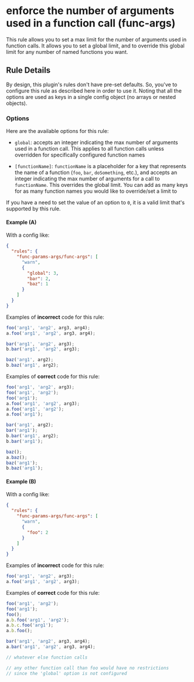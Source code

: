 # enforce the number of arguments used in a function call (func-args)

This rule allows you to set a max limit for the number of arguments used in function calls. It allows you to set a global limit, and to override this global limit for any number of named functions you want.

## Rule Details

By design, this plugin's rules don't have pre-set defaults. So, you've to configure this rule as described here in order to use it. Noting that all the options are used as keys in a single config object (no arrays or nested objects).

### Options

Here are the available options for this rule:

- `global`: accepts an integer indicating the max number of arguments used in a function call. This applies to all function calls unless overridden for specifically configured function names

- `[functionName]`: `functionName` is a placeholder for a key that represents the name of a function (`foo`, `bar`, `doSomething`, etc.), and accepts an integer indicating the max number of arguments for a call to `functionName`. This overrides the global limit. You can add as many keys for as many function names you would like to override/set a limit to

If you have a need to set the value of an option to `0`, it is a valid limit that's supported by this rule.

#### Example (A)

With a config like:

```json
{
  "rules": {
    "func-params-args/func-args": [
      "warn",
      {
        "global": 3,
        "bar": 2,
        "baz": 1
      }
    ]
  }
}
```

Examples of **incorrect** code for this rule:

```js
foo('arg1', 'arg2', arg3, arg4);
a.foo('arg1', 'arg2', arg3, arg4);

bar('arg1', 'arg2', arg3);
b.bar('arg1', 'arg2', arg3);

baz('arg1', arg2);
b.baz('arg1', arg2);
```

Examples of **correct** code for this rule:

```js
foo('arg1', 'arg2', arg3);
foo('arg1', 'arg2');
foo('arg1');
a.foo('arg1', 'arg2', arg3);
a.foo('arg1', 'arg2');
a.foo('arg1');

bar('arg1', arg2);
bar('arg1');
b.bar('arg1', arg2);
b.bar('arg1');

baz();
a.baz();
baz('arg1');
b.baz('arg1');
```

#### Example (B)

With a config like:

```json
{
  "rules": {
    "func-params-args/func-args": [
      "warn",
      {
        "foo": 2
      }
    ]
  }
}
```

Examples of **incorrect** code for this rule:

```js
foo('arg1', 'arg2', arg3);
a.foo('arg1', 'arg2', arg3);
```

Examples of **correct** code for this rule:

```js
foo('arg1', 'arg2');
foo('arg1');
foo();
a.b.foo('arg1', 'arg2');
a.b.c.foo('arg1');
a.b.foo();

bar('arg1', 'arg2', arg3, arg4);
a.bar('arg1', 'arg2', arg3, arg4);

// whatever else function calls

// any other function call than foo would have no restrictions
// since the 'global' option is not configured
```
